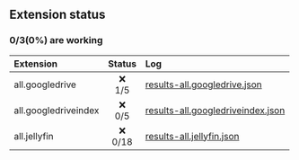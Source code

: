 ## Extension status

### 0/3(0%) are working

| Extension            |  Status   | Log                                                                                                                                         |
| :------------------- | :-------: | :------------------------------------------------------------------------------------------------------------------------------------------ |
| all.googledrive      | ❌<br>1/5  | [results-all.googledrive.json](https://raw.githubusercontent.com/Claudemirovsky/aet/results/results/results-all.googledrive.json)           |
| all.googledriveindex | ❌<br>0/5  | [results-all.googledriveindex.json](https://raw.githubusercontent.com/Claudemirovsky/aet/results/results/results-all.googledriveindex.json) |
| all.jellyfin         | ❌<br>0/18 | [results-all.jellyfin.json](https://raw.githubusercontent.com/Claudemirovsky/aet/results/results/results-all.jellyfin.json)                 |


